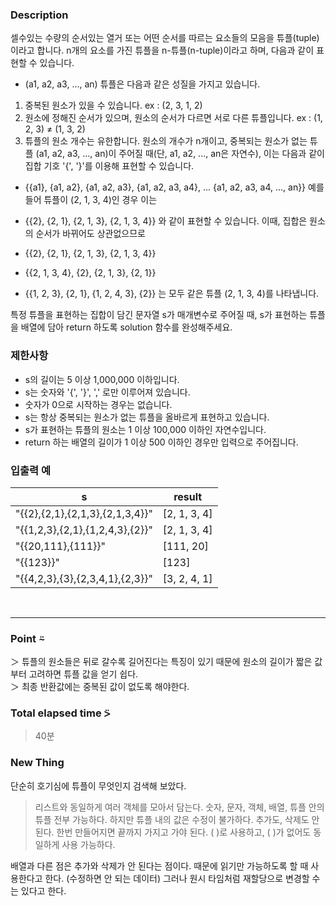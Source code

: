 ### Description
셀수있는 수량의 순서있는 열거 또는 어떤 순서를 따르는 요소들의 모음을 튜플(tuple)이라고 합니다. n개의 요소를 가진 튜플을 n-튜플(n-tuple)이라고 하며, 다음과 같이 표현할 수 있습니다.

* (a1, a2, a3, ..., an)
튜플은 다음과 같은 성질을 가지고 있습니다.

1. 중복된 원소가 있을 수 있습니다. ex : (2, 3, 1, 2)
2. 원소에 정해진 순서가 있으며, 원소의 순서가 다르면 서로 다른 튜플입니다. ex : (1, 2, 3) ≠ (1, 3, 2)
3. 튜플의 원소 개수는 유한합니다.
원소의 개수가 n개이고, 중복되는 원소가 없는 튜플 (a1, a2, a3, ..., an)이 주어질 때(단, a1, a2, ..., an은 자연수), 이는 다음과 같이 집합 기호 '{', '}'를 이용해 표현할 수 있습니다.

* {{a1}, {a1, a2}, {a1, a2, a3}, {a1, a2, a3, a4}, ... {a1, a2, a3, a4, ..., an}}
예를 들어 튜플이 (2, 1, 3, 4)인 경우 이는

* {{2}, {2, 1}, {2, 1, 3}, {2, 1, 3, 4}}
와 같이 표현할 수 있습니다. 이때, 집합은 원소의 순서가 바뀌어도 상관없으므로

* {{2}, {2, 1}, {2, 1, 3}, {2, 1, 3, 4}}
* {{2, 1, 3, 4}, {2}, {2, 1, 3}, {2, 1}}
* {{1, 2, 3}, {2, 1}, {1, 2, 4, 3}, {2}}
는 모두 같은 튜플 (2, 1, 3, 4)를 나타냅니다.

특정 튜플을 표현하는 집합이 담긴 문자열 s가 매개변수로 주어질 때, s가 표현하는 튜플을 배열에 담아 return 하도록 solution 함수를 완성해주세요.

### 제한사항
* s의 길이는 5 이상 1,000,000 이하입니다.
* s는 숫자와 '{', '}', ',' 로만 이루어져 있습니다.
* 숫자가 0으로 시작하는 경우는 없습니다.
* s는 항상 중복되는 원소가 없는 튜플을 올바르게 표현하고 있습니다.
* s가 표현하는 튜플의 원소는 1 이상 100,000 이하인 자연수입니다.
* return 하는 배열의 길이가 1 이상 500 이하인 경우만 입력으로 주어집니다.

### 입출력 예
|                  s                 |     result     | 
|------------------------------------|----------------|
|   "{{2},{2,1},{2,1,3},{2,1,3,4}}"  |   [2, 1, 3, 4] |
|   "{{1,2,3},{2,1},{1,2,4,3},{2}}"  |   [2, 1, 3, 4] |
|   "{{20,111},{111}}"               |	 [111, 20]    |
|   "{{123}}"                        |	 [123]        |
|   "{{4,2,3},{3},{2,3,4,1},{2,3}}"  |   [3, 2, 4, 1] |

<br />

---
### Point ⍨
＞  튜플의 원소들은 뒤로 갈수록 길어진다는 특징이 있기 때문에 원소의 길이가 짧은 값부터 고려하면 튜플 값을 얻기 쉽다.<br />
＞  최종 반환값에는 중복된 값이 없도록 해야한다.<br />

### Total elapsed time ⍩
> 40분

### New Thing
단순히 호기심에 튜플이 무엇인지 검색해 보았다. 

> 리스트와 동일하게 여러 객체를 모아서 담는다. 숫자, 문자, 객체, 배열, 튜플 안의 튜플 전부 가능하다. 하지만 튜플 내의 값은 수정이 불가하다. 추가도, 삭제도 안 된다. 한번 만들어지면 끝까지 가지고 가야 된다. ( )로 사용하고, ( )가 없어도 동일하게 사용 가능하다.

배열과 다른 점은 추가와 삭제가 안 된다는 점이다. 때문에 읽기만 가능하도록 할 때 사용한다고 한다. (수정하면 안 되는 데이터)
그러나 원시 타임처럼 재할당으로 변경할 수는 있다고 한다.